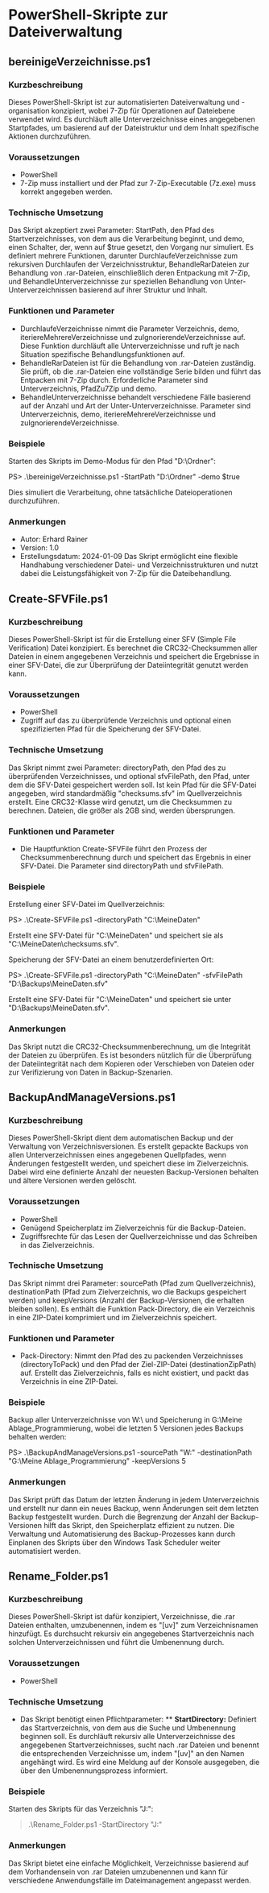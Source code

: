 # PowerShell-Skripte zur Dateiverwaltung
## bereinigeVerzeichnisse.ps1
### Kurzbeschreibung
Dieses PowerShell-Skript ist zur automatisierten Dateiverwaltung und -organisation konzipiert, wobei 7-Zip für Operationen auf Dateiebene verwendet wird. Es durchläuft alle Unterverzeichnisse eines angegebenen Startpfades, um basierend auf der Dateistruktur und dem Inhalt spezifische Aktionen durchzuführen.

### Voraussetzungen
* PowerShell
* 7-Zip muss installiert und der Pfad zur 7-Zip-Executable (7z.exe) muss korrekt angegeben werden.
### Technische Umsetzung
Das Skript akzeptiert zwei Parameter: StartPath, den Pfad des Startverzeichnisses, von dem aus die Verarbeitung beginnt, und demo, einen Schalter, der, wenn auf $true gesetzt, den Vorgang nur simuliert. Es definiert mehrere Funktionen, darunter DurchlaufeVerzeichnisse zum rekursiven Durchlaufen der Verzeichnisstruktur, BehandleRarDateien zur Behandlung von .rar-Dateien, einschließlich deren Entpackung mit 7-Zip, und BehandleUnterverzeichnisse zur speziellen Behandlung von Unter-Unterverzeichnissen basierend auf ihrer Struktur und Inhalt.
### Funktionen und Parameter
* DurchlaufeVerzeichnisse nimmt die Parameter Verzeichnis, demo, iteriereMehrereVerzeichnisse und zuIgnorierendeVerzeichnisse auf. Diese Funktion durchläuft alle Unterverzeichnisse und ruft je nach Situation spezifische Behandlungsfunktionen auf.
* BehandleRarDateien ist für die Behandlung von .rar-Dateien zuständig. Sie prüft, ob die .rar-Dateien eine vollständige Serie bilden und führt das Entpacken mit 7-Zip durch. Erforderliche Parameter sind Unterverzeichnis, PfadZu7Zip und demo.
* BehandleUnterverzeichnisse behandelt verschiedene Fälle basierend auf der Anzahl und Art der Unter-Unterverzeichnisse. Parameter sind Unterverzeichnis, demo, iteriereMehrereVerzeichnisse und zuIgnorierendeVerzeichnisse.
### Beispiele
Starten des Skripts im Demo-Modus für den Pfad "D:\Ordner":

PS> .\bereinigeVerzeichnisse.ps1 -StartPath "D:\Ordner" -demo $true

Dies simuliert die Verarbeitung, ohne tatsächliche Dateioperationen durchzuführen.
### Anmerkungen
* Autor: Erhard Rainer
* Version: 1.0
* Erstellungsdatum: 2024-01-09
Das Skript ermöglicht eine flexible Handhabung verschiedener Datei- und Verzeichnisstrukturen und nutzt dabei die Leistungsfähigkeit von 7-Zip für die Dateibehandlung.

## Create-SFVFile.ps1
### Kurzbeschreibung
Dieses PowerShell-Skript ist für die Erstellung einer SFV (Simple File Verification) Datei konzipiert. Es berechnet die CRC32-Checksummen aller Dateien in einem angegebenen Verzeichnis und speichert die Ergebnisse in einer SFV-Datei, die zur Überprüfung der Dateiintegrität genutzt werden kann.
### Voraussetzungen
* PowerShell
* Zugriff auf das zu überprüfende Verzeichnis und optional einen spezifizierten Pfad für die Speicherung der SFV-Datei.
### Technische Umsetzung
Das Skript nimmt zwei Parameter: directoryPath, den Pfad des zu überprüfenden Verzeichnisses, und optional sfvFilePath, den Pfad, unter dem die SFV-Datei gespeichert werden soll. Ist kein Pfad für die SFV-Datei angegeben, wird standardmäßig "checksums.sfv" im Quellverzeichnis erstellt. Eine CRC32-Klasse wird genutzt, um die Checksummen zu berechnen. Dateien, die größer als 2GB sind, werden übersprungen.
### Funktionen und Parameter
* Die Hauptfunktion Create-SFVFile führt den Prozess der Checksummenberechnung durch und speichert das Ergebnis in einer SFV-Datei. Die Parameter sind directoryPath und sfvFilePath.
### Beispiele
Erstellung einer SFV-Datei im Quellverzeichnis:

PS> .\Create-SFVFile.ps1 -directoryPath "C:\MeineDaten"

Erstellt eine SFV-Datei für "C:\MeineDaten" und speichert sie als "C:\MeineDaten\checksums.sfv".

Speicherung der SFV-Datei an einem benutzerdefinierten Ort:

PS> .\Create-SFVFile.ps1 -directoryPath "C:\MeineDaten" -sfvFilePath "D:\Backups\MeineDaten.sfv"

Erstellt eine SFV-Datei für "C:\MeineDaten" und speichert sie unter "D:\Backups\MeineDaten.sfv".
### Anmerkungen
Das Skript nutzt die CRC32-Checksummenberechnung, um die Integrität der Dateien zu überprüfen. Es ist besonders nützlich für die Überprüfung der Dateiintegrität nach dem Kopieren oder Verschieben von Dateien oder zur Verifizierung von Daten in Backup-Szenarien.

## BackupAndManageVersions.ps1
### Kurzbeschreibung
Dieses PowerShell-Skript dient dem automatischen Backup und der Verwaltung von Verzeichnisversionen. Es erstellt gepackte Backups von allen Unterverzeichnissen eines angegebenen Quellpfades, wenn Änderungen festgestellt werden, und speichert diese im Zielverzeichnis. Dabei wird eine definierte Anzahl der neuesten Backup-Versionen behalten und ältere Versionen werden gelöscht.
### Voraussetzungen
* PowerShell
* Genügend Speicherplatz im Zielverzeichnis für die Backup-Dateien.
* Zugriffsrechte für das Lesen der Quellverzeichnisse und das Schreiben in das Zielverzeichnis.
### Technische Umsetzung
Das Skript nimmt drei Parameter: sourcePath (Pfad zum Quellverzeichnis), destinationPath (Pfad zum Zielverzeichnis, wo die Backups gespeichert werden) und keepVersions (Anzahl der Backup-Versionen, die erhalten bleiben sollen). Es enthält die Funktion Pack-Directory, die ein Verzeichnis in eine ZIP-Datei komprimiert und im Zielverzeichnis speichert.
### Funktionen und Parameter
* Pack-Directory: Nimmt den Pfad des zu packenden Verzeichnisses (directoryToPack) und den Pfad der Ziel-ZIP-Datei (destinationZipPath) auf. Erstellt das Zielverzeichnis, falls es nicht existiert, und packt das Verzeichnis in eine ZIP-Datei.
### Beispiele
Backup aller Unterverzeichnisse von W:\ und Speicherung in G:\Meine Ablage_Programmierung, wobei die letzten 5 Versionen jedes Backups behalten werden:

PS> .\BackupAndManageVersions.ps1 -sourcePath "W:\" -destinationPath "G:\Meine Ablage\_Programmierung" -keepVersions 5
### Anmerkungen
Das Skript prüft das Datum der letzten Änderung in jedem Unterverzeichnis und erstellt nur dann ein neues Backup, wenn Änderungen seit dem letzten Backup festgestellt wurden.
Durch die Begrenzung der Anzahl der Backup-Versionen hilft das Skript, den Speicherplatz effizient zu nutzen.
Die Verwaltung und Automatisierung des Backup-Prozesses kann durch Einplanen des Skripts über den Windows Task Scheduler weiter automatisiert werden.

## Rename_Folder.ps1
### Kurzbeschreibung
Dieses PowerShell-Skript ist dafür konzipiert, Verzeichnisse, die .rar Dateien enthalten, umzubenennen, indem es "[uv]" zum Verzeichnisnamen hinzufügt. Es durchsucht rekursiv ein angegebenes Startverzeichnis nach solchen Unterverzeichnissen und führt die Umbenennung durch.
### Voraussetzungen
* PowerShell
### Technische Umsetzung
* Das Skript benötigt einen Pflichtparameter:
** **StartDirectory:** Definiert das Startverzeichnis, von dem aus die Suche und Umbenennung beginnen soll.
Es durchläuft rekursiv alle Unterverzeichnisse des angegebenen Startverzeichnisses, sucht nach .rar Dateien und benennt die entsprechenden Verzeichnisse um, indem "[uv]" an den Namen angehängt wird. Es wird eine Meldung auf der Konsole ausgegeben, die über den Umbenennungsprozess informiert.
### Beispiele
Starten des Skripts für das Verzeichnis "J:":
> .\Rename_Folder.ps1 -StartDirectory "J:"
### Anmerkungen
Das Skript bietet eine einfache Möglichkeit, Verzeichnisse basierend auf dem Vorhandensein von .rar Dateien umzubenennen und kann für verschiedene Anwendungsfälle im Dateimanagement angepasst werden.
